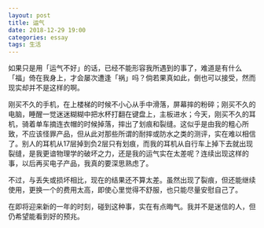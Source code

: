 ```yaml
---
layout: post
title: 运气
date: 2018-12-29 19:00
categories: essay
tags: 生活
---
```


如果只是用「运气不好」的话，已经不能形容我所遇到的事了，难道是有什么「福」倚在我身上，才会屡次遭逢「祸」吗？倘若果真如此，倒也可以接受，然而现实却并不是这样的啊。

刚买不久的手机，在上楼梯的时候不小心从手中滑落，屏幕摔的粉碎；刚买不久的电脑，睡醒一觉迷迷糊糊中把水杯打翻在键盘上，主板进水；今天，刚买不久的耳机，骑着单车摘连衣帽的时候掉落，摔出了划痕和裂缝。这似乎是由我的粗心所致，不应该怪罪产品，但从此对那些所谓的耐摔或防水之类的测评，实在难以相信了。别人的耳机从17层掉到负2层只有划痕，而我的耳机从自行车上掉下去就出现裂缝，是我更谙物理学的破坏之力，还是我的运气实在太差呢？连续出现这样的事，以后再买电子产品，我真的要深思熟虑了。

不过，与丢失或损坏相比，现在的结果还不算太差。虽然出现了裂痕，但还能继续使用，更换一个的费用太高，即使心里觉得不舒服，也只能尽量安慰自己了。

在即将迎来新的一年的时刻，碰到这种事，实在有点晦气。我并不是迷信的人，但仍希望能看到好的预兆。
